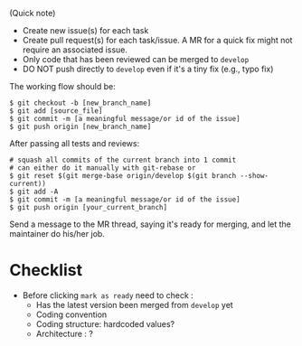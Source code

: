 (Quick note)
- Create new issue(s) for each task
- Create pull request(s) for each task/issue. A MR for a quick fix might not require an associated issue.
- Only code that has been reviewed can be merged to `develop`
- DO NOT push directly to `develop` even if it's a tiny fix (e.g., typo fix)

The working flow should be:
```
$ git checkout -b [new_branch_name]
$ git add [source_file]
$ git commit -m [a meaningful message/or id of the issue]
$ git push origin [new_branch_name]
```
After passing all tests and reviews:
```
# squash all commits of the current branch into 1 commit
# can either do it manually with git-rebase or
$ git reset $(git merge-base origin/develop $(git branch --show-current))
$ git add -A
$ git commit -m [a meaningful message/or id of the issue]
$ git push origin [your_current_branch]
```
Send a message to the MR thread, saying it's ready for merging, and let the maintainer do his/her job.

# Checklist
- Before clicking `mark as ready` need to check : 
    - Has the latest version been merged from `develop` yet
    - Coding convention 
    - Coding structure: hardcoded values? 
    - Architecture : ? 
    


